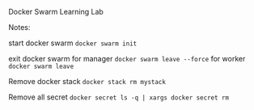 Docker Swarm Learning Lab

Notes:

start docker swarm
`docker swarm init`

exit docker swarm
for manager
`docker swarm leave --force`
for worker
`docker swarm leave`

Remove docker stack
`docker stack rm mystack`

Remove all secret
`docker secret ls -q | xargs docker secret rm`